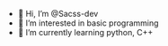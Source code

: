 - 👋 Hi, I’m @Sacss-dev
- 👀 I’m interested in basic programming
- 🌱 I’m currently learning python, C++

<!---
Sacss-dev/Sacss-dev is a ✨ special ✨ repository because its `README.md` (this file) appears on your GitHub profile.
You can click the Preview link to take a look at your changes.
--->

